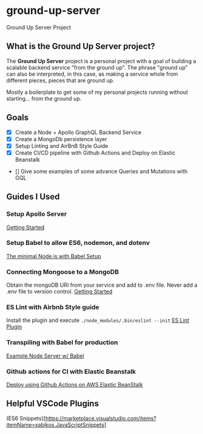 # ground-up-server
Ground Up Server Project

## What is the Ground Up Server project?
The **Ground Up Server** project is a personal project with a goal of building a scalable backend service "from the ground up". The phrase "ground up" can also be interpreted, in this case, as making a service whole from different pieces, pieces that are ground up. 

Mostly a boilerplate to get some of my personal projects running without starting... from the ground up.

## Goals
- [X] Create a Node + Apollo GraphQL Backend Service
- [X] Create a MongoDb persistence layer
- [X] Setup Linting and AirBnB Style Guide
- [X] Create CI/CD pipeline with Github Actions and Deploy on Elastic Beanstalk
- [] Give some examples of some advance Queries and Mutations with GQL

## Guides I Used
### Setup Apollo Server
[Getting Started](https://www.apollographql.com/docs/apollo-server/getting-started/)

### Setup Babel to allow ES6, nodemon, and dotenv
[The minimal Node.js with Babel Setup](https://www.robinwieruch.de/minimal-node-js-babel-setup)

### Connecting Mongoose to a MongoDB
Obtain the mongoDB URI from your service and add to .env file. Never add a .env file to version control.
[Getting Started](https://mongoosejs.com/docs/index.html)

### ES Lint with Airbnb Style guide
Install the plugin and execute `./node_modules/.bin/eslint --init`
[ES Lint Plugin](https://github.com/babel/example-node-server)

### Transpiling with Babel for production
[Example Node Server w/ Babel](https://mongoosejs.com/docs/index.html)

### Github actions for CI with Elastic Beanstalk
[Deploy using Github Actions on AWS Elastic BeanStalk](https://medium.com/javascript-in-plain-english/deploy-using-github-actions-on-aws-elastic-beanstalk-c23ecd35776d)

## Helpful VSCode Plugins
(ES6 Snippets)[https://marketplace.visualstudio.com/items?itemName=xabikos.JavaScriptSnippets]